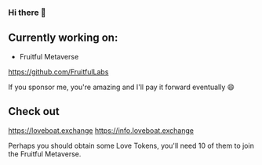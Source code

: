### Hi there 👋

## Currently working on:
- Fruitful Metaverse

https://github.com/FruitfulLabs

If you sponsor me, you're amazing and I'll pay it forward eventually 😄

## Check out
https://loveboat.exchange
https://info.loveboat.exchange

Perhaps you should obtain some Love Tokens, you'll need 10 of them to join the Fruitful Metaverse.

<!--
**kevin-fruitful/kevin-fruitful** is a ✨ _special_ ✨ repository because its `README.md` (this file) appears on your GitHub profile.

Here are some ideas to get you started:

- 🔭 I’m currently working on ...
- 🌱 I’m currently learning ...
- 👯 I’m looking to collaborate on ...
- 🤔 I’m looking for help with ...
- 💬 Ask me about ...
- 📫 How to reach me: ...
- 😄 Pronouns: ...
- ⚡ Fun fact: ...
-->
